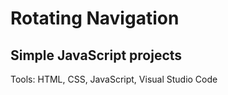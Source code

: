 # Rotating Navigation
## Simple JavaScript projects
Tools: HTML, CSS, JavaScript, Visual Studio Code